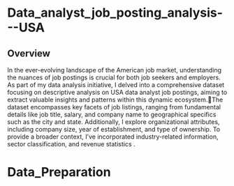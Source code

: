 # Data_analyst_job_posting_analysis---USA


## Overview

In the ever-evolving landscape of the American job market, understanding the nuances of job postings is crucial for both job seekers and employers. As part of my data analysis initiative, I delved into a comprehensive dataset focusing on descriptive analysis on USA data analyst job postings, aiming to extract valuable insights and patterns within this dynamic ecosystem.The dataset encompasses key facets of job listings, ranging from fundamental details like job title, salary, and company name to geographical specifics such as the city and state. Additionally, I explore organizational attributes, including company size, year of establishment, and type of ownership. To provide a broader context, I’ve incorporated industry-related information, sector classification, and revenue statistics .


# Data_Preparation
